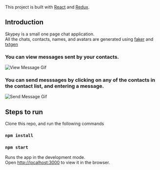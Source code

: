This project is built with [React](https://reactjs.org/) and [Redux](https://redux.js.org/).


## Introduction

Skypey is a small one page chat application.<br>
All the chats, contacts, names, and avatars are generated using [faker](https://www.npmjs.com/package/faker) and [txtgen](https://www.npmjs.com/package/txtgen)

### You can view messages sent by your contacts.
![View Message Gif](https://raw.githubusercontent.com/sulphurgfx/Skypey/master/ezgif.com-video-to-gif%20(1).gif)

### You can send messsages by clicking on any of the contacts in the contact list, and entering a message.
![Send Message Gif](https://raw.githubusercontent.com/sulphurgfx/Skypey/master/ezgif.com-video-to-gif.gif)





## Steps to run

Clone this repo, and run the following commands

### `npm install`
### `npm start`
Runs the app in the development mode.<br>
Open [http://localhost:3000](#) to view it in the browser.







